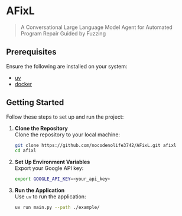 # AFixL

> A Conversational Large Language Model Agent for Automated Program Repair Guided by Fuzzing

## Prerequisites

Ensure the following are installed on your system:
- [uv](https://github.com/astral-sh/uv)
- [docker](https://www.docker.com/)

## Getting Started

Follow these steps to set up and run the project:

1. **Clone the Repository**  
    Clone the repository to your local machine:
    ```bash
    git clone https://github.com/nocodenolife3742/AFixL.git afixl
    cd afixl
    ```

2. **Set Up Environment Variables**  
    Export your Google API key:
    ```bash
    export GOOGLE_API_KEY=<your_api_key>
    ```

3. **Run the Application**  
    Use `uv` to run the application:
    ```bash
    uv run main.py --path ./example/
    ```
